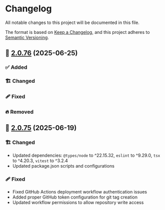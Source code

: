 # Changelog

All notable changes to this project will be documented in this file.

The format is based on [Keep a Changelog](https://keepachangelog.com/en/1.1.0/),
and this project adheres to [Semantic Versioning](http://semver.org/spec/v2.0.0.html).

## 🔖 [2.0.76] (2025-06-25)

### ✅ Added

### 🏗️ Changed

### 🩹 Fixed

### 🔥 Removed

## 🔖 [2.0.75] (2025-06-19)

### 🏗️ Changed

- Updated dependencies: `@types/node` to ^22.15.32, `eslint` to ^9.29.0, `tsx` to ^4.20.3, `vitest` to ^3.2.4
- Updated package.json scripts and configurations

### 🩹 Fixed

- Fixed GitHub Actions deployment workflow authentication issues
- Added proper GitHub token configuration for git tag creation
- Updated workflow permissions to allow repository write access

<!-- Link References -->
[2.0.76]: https://github.com/aneuhold/ts-libs/compare/be-ts-db-lib-v2.0.75...be-ts-db-lib-v2.0.76
[2.0.75]: https://github.com/aneuhold/ts-libs/releases/tag/be-ts-db-lib-v2.0.75

